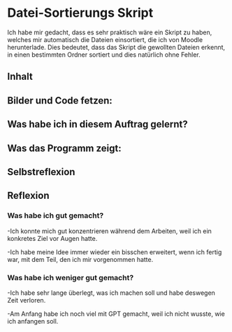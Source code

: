 # Datei-Sortierungs Skript
Ich habe mir gedacht, dass es sehr praktisch wäre ein Skript zu haben, welches mir automatisch die Dateien einsortiert, die ich von Moodle herunterlade. Dies bedeutet, dass das Skript die gewollten Dateien erkennt, in einen bestimmten Ordner sortiert und dies natürlich ohne Fehler.

## Inhalt


## Bilder und Code fetzen:







## Was habe ich in diesem Auftrag gelernt?


## Was das Programm zeigt:


## Selbstreflexion


## Reflexion
### Was habe ich gut gemacht?

-Ich konnte mich gut konzentrieren während dem Arbeiten, weil ich ein konkretes Ziel vor Augen hatte.

-Ich habe meine Idee immer wieder ein bisschen erweitert, wenn ich fertig war, mit dem Teil, den ich mir vorgenommen hatte.

### Was habe ich weniger gut gemacht?

-Ich habe sehr lange überlegt, was ich machen soll und habe deswegen Zeit verloren.

-Am Anfang habe ich noch viel mit GPT gemacht, weil ich nicht wusste, wie ich anfangen soll.
